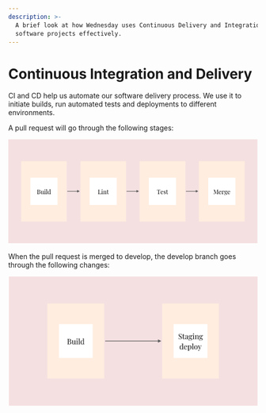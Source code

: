 ```yaml
---
description: >-
  A brief look at how Wednesday uses Continuous Delivery and Integration deliver
  software projects effectively.
---
```


# Continuous Integration and Delivery

CI and CD help us automate our software delivery process. We use it to initiate builds, run automated tests and deployments to different environments.

A pull request will go through the following stages:

![Pull request stages](<../../.gitbook/assets/image (2).png>)

When the pull request is merged to develop, the develop branch goes through the following changes:

![Develop branch stages](<../../.gitbook/assets/image (3).png>)

